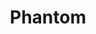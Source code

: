 ---
title: Phantom
tagline: A fantasy OS for the web - includes a persisted filesystem, terminal history, Python support and more!
url: https://phantom.skyfall.dev
mainImage: "@assets/img/projects/phantom.png"
tools: ["Vuedotjs", "Typescript"]
---